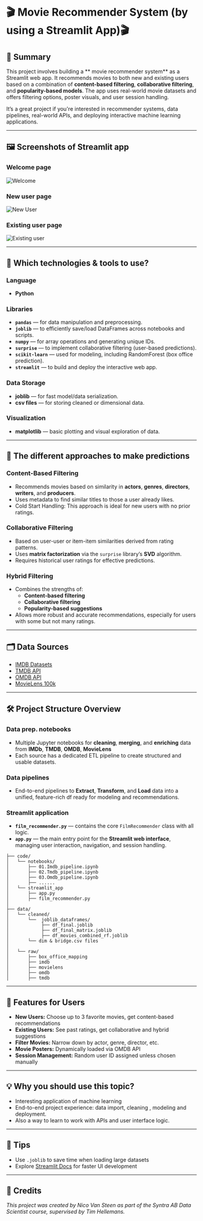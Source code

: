 # 🎬 Movie Recommender System (by using a Streamlit App)🎬 

## 📝 Summary

This project involves building a ** movie recommender system** as a Streamlit web app. It recommends movies to both new and existing users based on a combination of **content-based filtering**, **collaborative filtering**, and **popularity-based models**. The app uses real-world movie datasets and offers filtering options, poster visuals, and user session handling.

It’s a great project if you're interested in recommender systems, data pipelines, real-world APIs, and deploying interactive machine learning applications.

---

## 🖼️ Screenshots of Streamlit app

### Welcome page

![Welcome](images_presentation/img.png)

### New user page

![New User](images_presentation/img_1.png)

### Existing user page 

![Existing user](images_presentation/img_2.png)

---

## 🧰 Which technologies & tools to use?

### Language
- **Python** 

### Libraries
- **`pandas`** — for data manipulation and preprocessing.
- **`joblib`** — to efficiently save/load DataFrames across notebooks and scripts.
- **`numpy`** — for array operations and generating unique IDs.
- **`surprise`** — to implement collaborative filtering (user-based predictions).
- **`scikit-learn`** — used for modeling, including RandomForest (box office prediction).
- **`streamlit`** — to build and deploy the interactive web app.

### Data Storage
- **joblib** — for fast model/data serialization.
- **csv files** — for storing cleaned or dimensional data.

### Visualization
- **matplotlib** — basic plotting and visual exploration of data.

---

## 🧠 The different approaches to make predictions

### Content-Based Filtering
- Recommends movies based on similarity in **actors**, **genres**, **directors**, **writers**, and **producers**.
- Uses metadata to find similar titles to those a user already likes.
- Cold Start Handling: This approach is ideal for new users with no prior ratings.

### Collaborative Filtering
- Based on user-user or item-item similarities derived from rating patterns.
- Uses **matrix factorization** via the `surprise` library’s **SVD** algorithm.
- Requires historical user ratings for effective predictions.

### Hybrid Filtering
- Combines the strengths of:
  - **Content-based filtering**
  - **Collaborative filtering**
  - **Popularity-based suggestions**
- Allows more robust and accurate recommendations, especially for users with some but not many ratings.
---

## 🗂️ Data Sources

- [IMDB Datasets](https://www.imdb.com/interfaces/)
- [TMDB API](https://developer.themoviedb.org/docs) 
- [OMDB API](https://www.omdbapi.com/) 
- [MovieLens 100k](https://grouplens.org/datasets/movielens/100k/)

---

## 🛠️ Project Structure Overview

### Data prep. notebooks
- Multiple Jupyter notebooks for **cleaning**, **merging**, and **enriching** data from
  **IMDb**, **TMDB**, **OMDB**, **MovieLens**
- Each source has a dedicated ETL pipeline to create structured and usable datasets.

### Data pipelines
- End-to-end pipelines to **Extract**, **Transform**, and **Load** data into a unified, feature-rich df ready for modeling and recommendations.

### Streamlit application
- **`film_recommender.py`** — contains the core `FilmRecommender` class with all logic.
- **`app.py`** — the main entry point for the **Streamlit web interface**, managing user interaction, navigation, and session handling.


```
├── code/
│   └── notebooks/
│       ├── 01.Imdb_pipeline.ipynb
│       ├── 02.Tmdb_pipeline.ipynb
│       ├── 03.Omdb_pipeline.ipynb
│       ├── ......
│   └── streamlit_app
│       ├── app.py
│       ├── film_recommender.py
│
├── data/
│   └── cleaned/
│       └──  joblib_dataframes/
│            ├── df_final.joblib
│            ├── df_final_matrix.joblib
│            ├── df_movies_combined_rf.joblib
│       └── dim & bridge.csv files
│
│   └── raw/
│       ├── box_office_mapping
│       ├── imdb
│       ├── movielens
│       ├── omdb
│       ├── tmdb

```

---

## 👤 Features for Users

- **New Users:** Choose up to 3 favorite movies, get content-based recommendations  
- **Existing Users:** See past ratings, get collaborative and hybrid suggestions  
- **Filter Movies:** Narrow down by actor, genre, director, etc.  
- **Movie Posters:** Dynamically loaded via OMDB API  
- **Session Management:** Random user ID assigned unless chosen manually  

---

## 💡 Why you should use this topic?

- Interesting application of machine learning
- End-to-end project experience: data import, cleaning , modeling and deployment. 
- Also a way to learn to work with APIs and user interface logic.

---

## 🧩 Tips

- Use `.joblib` to save time when loading large datasets
- Explore [Streamlit Docs](https://docs.streamlit.io/) for faster UI development

---

## 🏅 Credits

*This project was created by Nico Van Steen as part of the Syntra AB Data Scientist course, supervised by Tim Hellemans.*
